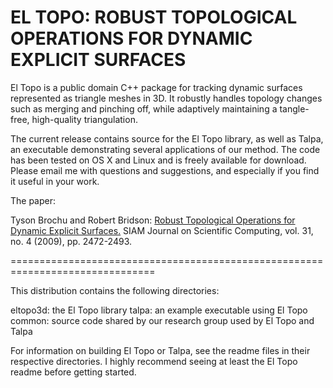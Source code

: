 
EL TOPO: ROBUST TOPOLOGICAL OPERATIONS FOR DYNAMIC EXPLICIT SURFACES
===============================================================================

El Topo is a public domain C++ package for tracking dynamic surfaces represented as triangle meshes in 3D. It robustly handles topology changes such as merging and pinching off, while adaptively maintaining a tangle-free, high-quality triangulation.

The current release contains source for the El Topo library, as well as Talpa, an executable demonstrating several applications of our method. The code has been tested on OS X and Linux and is freely available for download. Please email me with questions and suggestions, and especially if you find it useful in your work.

The paper:

Tyson Brochu and Robert Bridson: [Robust Topological Operations for Dynamic Explicit Surfaces.](http://www.cs.ubc.ca/labs/imager/tr/2009/eltopo/sisc2009.pdf) SIAM Journal on Scientific Computing, vol. 31, no. 4 (2009), pp. 2472-2493. 

===============================================================================

This distribution contains the following directories:

eltopo3d: the El Topo library
talpa: an example executable using El Topo
common: source code shared by our research group used by El Topo and Talpa

For information on building El Topo or Talpa, see the readme files in their
respective directories.  I highly recommend seeing at least the El Topo readme before getting started.

